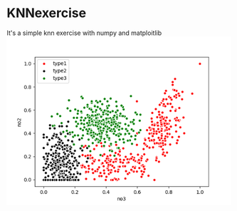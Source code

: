 # KNNexercise
It's a simple knn exercise with numpy and matploitlib
![image](http://github.com/pineisme/KNNexercise/raw/master/Figure_1.png)
